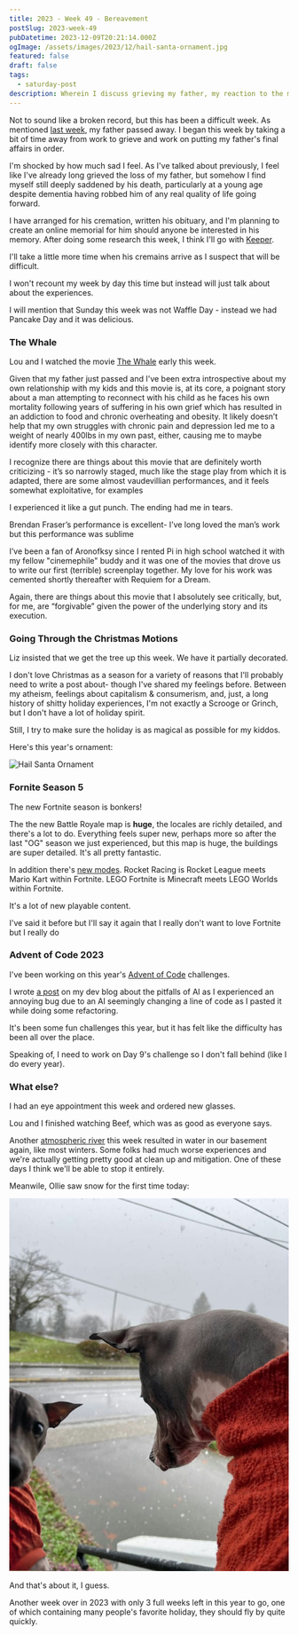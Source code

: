 ```yaml
---
title: 2023 - Week 49 - Bereavement
postSlug: 2023-week-49
pubDatetime: 2023-12-09T20:21:14.000Z
ogImage: /assets/images/2023/12/hail-santa-ornament.jpg
featured: false
draft: false
tags:
  - saturday-post
description: Wherein I discuss grieving my father, my reaction to the movie The Whale, touch on my thoughs abouot Christmas, Fortnite, and Advent of Code,
---
```


Not to sound like a broken record, but this has been a difficult week. As mentioned [last week](/posts/2023-week-48), my father passed away. I began this week by taking a bit of time away from work to grieve and work on putting my father's final affairs in order.

I'm shocked by how much sad I feel. As I've talked about previously, I feel like I've already long grieved the loss of my father, but somehow I find myself still deeply saddened by his death, particularly at a young age despite dementia having robbed him of any real quality of life going forward.

I have arranged for his cremation, written his obituary, and I'm planning to create an online memorial for him should anyone be interested in his memory. After doing some research this week, I think I'll go with [Keeper](https://www.mykeeper.com/).

I'll take a little more time when his cremains arrive as I suspect that will be difficult.

I won't recount my week by day this time but instead will just talk about about the experiences.

I will mention that Sunday this week was not Waffle Day - instead we had Pancake Day and it was delicious.

### The Whale

Lou and I watched the movie [The Whale](https://www.imdb.com/title/tt13833688/) early this week.

Given that my father just passed and I've been extra introspective about my own relationship with my kids and this movie is, at its core, a poignant story about a man attempting to reconnect with his child as he faces his own mortality following years of suffering in his own grief which has resulted in an addiction to food and chronic overheating and obesity. It likely doesn’t help that my own struggles with chronic pain and depression led me to a weight of nearly 400lbs in my own past, either, causing me to maybe identify more closely with this character.

I recognize there are things about this movie that are definitely worth criticizing - it’s so narrowly staged, much like the stage play from which it is adapted, there are some almost vaudevillian performances, and it feels somewhat exploitative, for examples

I experienced it like a gut punch. The ending had me in tears.

Brendan Fraser’s performance is excellent- I’ve long loved the man’s work but this performance was sublime

I’ve been a fan of Aronofksy since I rented Pi in high school watched it with my fellow "cinemephile" buddy and it was one of the movies that drove us to write our first (terrible) screenplay together. My love for his work was cemented shortly thereafter with Requiem for a Dream.

Again, there are things about this movie that I absolutely see critically, but, for me, are “forgivable” given the power of the underlying story and its execution.

### Going Through the Christmas Motions

Liz insisted that we get the tree up this week. We have it partially decorated.

I don't love Christmas as a season for a variety of reasons that I'll probably need to write a post about- though I've shared my feelings before. Between my atheism, feelings about capitalism & consumerism, and, just, a long history of shitty holiday experiences, I'm not exactly a Scrooge or Grinch, but I don't have a lot of holiday spirit.

Still, I try to make sure the holiday is as magical as possible for my kiddos.

Here's this year's ornament:

![Hail Santa Ornament](/assets/images/2023/12/hail-santa-ornament.jpg)

### Fornite Season 5

The new Fortnite season is bonkers!

The the new Battle Royale map is **huge**, the locales are richly detailed, and there's a lot to do. Everything feels super new, perhaps more so after the last "OG" season we just experienced, but this map is huge, the buildings are super detailed. It's all pretty fantastic.

In addition there's [new modes](https://www.epicgames.com/site/en-US/news/introducing-lego-fortnite-rocket-racing-and-fortnite-festival-new-epic-games-launching-this-week-in-fortnite). Rocket Racing is Rocket League meets Mario Kart within Fortnite. LEGO Fortnite is Minecraft meets LEGO Worlds within Fortnite.

It's a lot of new playable content.

I've said it before but I'll say it again that I really don't want to love Fortnite but I really do

### Advent of Code 2023

I've been working on this year's [Advent of Code](https://adventofcode.com/) challenges.

I wrote [a post](https://ephbaum.dev/dont-trust-ai-an-advent-of-code-tale/) on my dev blog about the pitfalls of AI as I experienced an annoying bug due to an AI seemingly changing a line of code as I pasted it while doing some refactoring.

It's been some fun challenges this year, but it has felt like the difficulty has been all over the place.

Speaking of, I need to work on Day 9's challenge so I don't fall behind (like I do every year).

### What else?

I had an eye appointment this week and ordered new glasses.

Lou and I finished watching Beef, which was as good as everyone says.

Another [atmospheric river](https://www.npr.org/2023/12/06/1217505148/an-atmospheric-river-is-soaking-the-pacific-northwest-with-record-breaking-rain) this week resulted in water in our basement again, like most winters. Some folks had much worse experiences and we're actually getting pretty good at clean up and mitigation. One of these days I think we'll be able to stop it entirely.

Meanwile, Ollie saw snow for the first time today:

![Ollie's First Time Seeing Snow](../../../../assets/images/2023/12/ollie_snow.jpg)

And that's about it, I guess.

Another week over in 2023 with only 3 full weeks left in this year to go, one of which containing many people's favorite holiday, they should fly by quite quickly.
